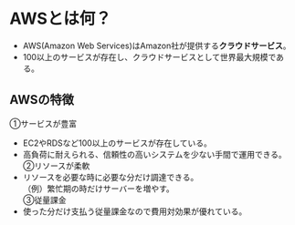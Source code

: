 # AWSとは何？  
* AWS(Amazon Web Services)はAmazon社が提供する**クラウドサービス**。  
* 100以上のサービスが存在し、クラウドサービスとして世界最大規模である。  
## AWSの特徴  
①サービスが豊富  
* EC2やRDSなど100以上のサービスが存在している。  
* 高負荷に耐えられる、信頼性の高いシステムを少ない手間で運用できる。  
②リソースが柔軟  
* リソースを必要な時に必要な分だけ調達できる。  
（例）繁忙期の時だけサーバーを増やす。  
③従量課金  
* 使った分だけ支払う従量課金なので費用対効果が優れている。  
